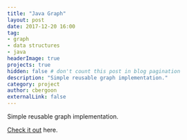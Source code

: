 ```yaml
---
title: "Java Graph"
layout: post
date: 2017-12-20 16:00
tag: 
- graph
- data structures
- java
headerImage: true
projects: true
hidden: false # don't count this post in blog pagination
description: "Simple reusable graph implementation."
category: project
author: cbergoon
externalLink: false
---
```


Simple reusable graph implementation.

[Check it out](http://github.com/cbergoon/java-graph) here.